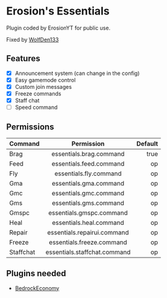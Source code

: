 # Erosion's Essentials
Plugin coded by ErosionYT for public use.

Fixed by [WolfDen133](https://github.com/WolfDen133)

## Features
- [x] Announcement system (can change in the config)
- [x] Easy gamemode control
- [x] Custom join messages
- [x] Freeze commands
- [x] Staff chat
- [ ] Speed command

## Permissions
| Command  | Permission | Default |
| :------------ |:---------------:| -----:|
|Brag|essentials.brag.command|true|
|Feed|essentials.feed.command|op|
|Fly|essentials.fly.command|op|
|Gma|essentials.gma.command|op|
|Gmc|essentials.gmc.command|op|
|Gms|essentials.gms.command|op|
|Gmspc|essentials.gmspc.command|op|
|Heal|essentials.heal.command|op|
|Repair|essentials.repairui.command|op|
|Freeze|essentials.freeze.command|op|
|Staffchat|essentials.staffchat.command|op|

## Plugins needed
- [BedrockEconomy](https://poggit.pmmp.io/p/BedrockEconomy/2.0.4)
